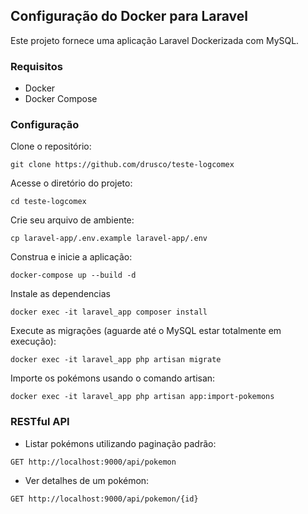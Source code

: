 ## Configuração do Docker para Laravel

Este projeto fornece uma aplicação Laravel Dockerizada com MySQL.

### Requisitos

- Docker
- Docker Compose

### Configuração

Clone o repositório:

```
git clone https://github.com/drusco/teste-logcomex
```

Acesse o diretório do projeto:

```
cd teste-logcomex
```

Crie seu arquivo de ambiente:

```
cp laravel-app/.env.example laravel-app/.env
```

Construa e inicie a aplicação:

```
docker-compose up --build -d
```

Instale as dependencias
```
docker exec -it laravel_app composer install
```

Execute as migrações (aguarde até o MySQL estar totalmente em execução):

```
docker exec -it laravel_app php artisan migrate
```

Importe os pokémons usando o comando artisan:

```
docker exec -it laravel_app php artisan app:import-pokemons
```

### RESTful API

- Listar pokémons utilizando paginação padrão:

```
GET http://localhost:9000/api/pokemon
```

- Ver detalhes de um pokémon:

```
GET http://localhost:9000/api/pokemon/{id}
```
